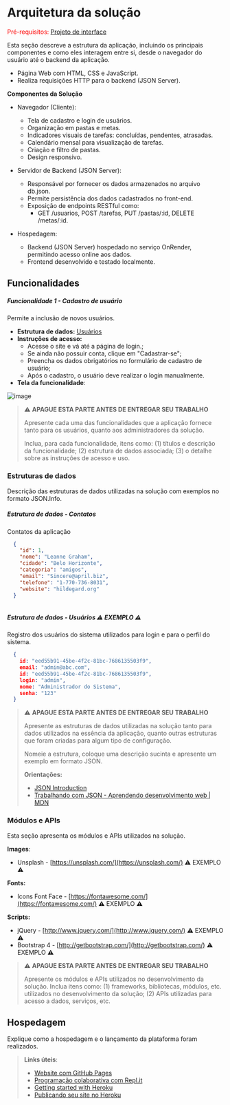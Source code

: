 # Arquitetura da solução

<span style="color:red">Pré-requisitos: <a href="05-Projeto-interface.md"> Projeto de interface</a></span>

Esta seção descreve a estrutura da aplicação, incluindo os principais componentes e como eles interagem entre si, desde o navegador do usuário até o backend da aplicação.
  - Página Web com HTML, CSS e JavaScript.
  - Realiza requisições HTTP para o backend (JSON Server).

**Componentes da Solução**
- Navegador (Cliente):
  - Tela de cadastro e login de usuários.
  - Organização em pastas e metas.
  - Indicadores visuais de tarefas: concluídas, pendentes, atrasadas.
  - Calendário mensal para visualização de tarefas.
  - Criação e filtro de pastas.
  - Design responsivo.

- Servidor de Backend (JSON Server):
  - Responsável por fornecer os dados armazenados no arquivo db.json.
  - Permite persistência dos dados cadastrados no front-end.
  - Exposição de endpoints RESTful como:
      - GET /usuarios, POST /tarefas, PUT /pastas/:id, DELETE /metas/:id.

- Hospedagem:
  - Backend (JSON Server) hospedado no serviço OnRender, permitindo acesso online aos dados.
  - Frontend desenvolvido e testado localmente.

  



## Funcionalidades


##### Funcionalidade 1 - Cadastro de usuário

Permite a inclusão de novos usuários.

* **Estrutura de dados:** [Usuários](#estrutura-de-dados---usuários)
* **Instruções de acesso:**
  * Acesse o site e vá até a página de login.;
  * Se ainda não possuir conta, clique em "Cadastrar-se";
  * Preencha os dados obrigatórios no formulário de cadastro de usuário;
  * Após o cadastro, o usuário deve realizar o login manualmente.
* **Tela da funcionalidade**:

![image](https://github.com/user-attachments/assets/688d11ba-c126-4b82-a2cc-aea45e7c828c)


> ⚠️ **APAGUE ESTA PARTE ANTES DE ENTREGAR SEU TRABALHO**
>
> Apresente cada uma das funcionalidades que a aplicação fornece tanto para os usuários, quanto aos administradores da solução.
>
> Inclua, para cada funcionalidade, itens como: (1) títulos e descrição da funcionalidade; (2) estrutura de dados associada; (3) o detalhe sobre as instruções de acesso e uso.

### Estruturas de dados

Descrição das estruturas de dados utilizadas na solução com exemplos no formato JSON.Info.

##### Estrutura de dados - Contatos

Contatos da aplicação

```json
  {
    "id": 1,
    "nome": "Leanne Graham",
    "cidade": "Belo Horizonte",
    "categoria": "amigos",
    "email": "Sincere@april.biz",
    "telefone": "1-770-736-8031",
    "website": "hildegard.org"
  }
  
```

##### Estrutura de dados - Usuários  ⚠️ EXEMPLO ⚠️

Registro dos usuários do sistema utilizados para login e para o perfil do sistema.

```json
  {
    id: "eed55b91-45be-4f2c-81bc-7686135503f9",
    email: "admin@abc.com",
    id: "eed55b91-45be-4f2c-81bc-7686135503f9",
    login: "admin",
    nome: "Administrador do Sistema",
    senha: "123"
  }
```

> ⚠️ **APAGUE ESTA PARTE ANTES DE ENTREGAR SEU TRABALHO**
>
> Apresente as estruturas de dados utilizadas na solução tanto para dados utilizados na essência da aplicação, quanto outras estruturas que foram criadas para algum tipo de configuração.
>
> Nomeie a estrutura, coloque uma descrição sucinta e apresente um exemplo em formato JSON.
>
> **Orientações:**
>
> * [JSON Introduction](https://www.w3schools.com/js/js_json_intro.asp)
> * [Trabalhando com JSON - Aprendendo desenvolvimento web | MDN](https://developer.mozilla.org/pt-BR/docs/Learn/JavaScript/Objects/JSON)

### Módulos e APIs

Esta seção apresenta os módulos e APIs utilizados na solução.

**Images**:

* Unsplash - [https://unsplash.com/](https://unsplash.com/) ⚠️ EXEMPLO ⚠️

**Fonts:**

* Icons Font Face - [https://fontawesome.com/](https://fontawesome.com/) ⚠️ EXEMPLO ⚠️

**Scripts:**

* jQuery - [http://www.jquery.com/](http://www.jquery.com/) ⚠️ EXEMPLO ⚠️
* Bootstrap 4 - [http://getbootstrap.com/](http://getbootstrap.com/) ⚠️ EXEMPLO ⚠️

> ⚠️ **APAGUE ESTA PARTE ANTES DE ENTREGAR SEU TRABALHO**
>
> Apresente os módulos e APIs utilizados no desenvolvimento da solução. Inclua itens como: (1) frameworks, bibliotecas, módulos, etc. utilizados no desenvolvimento da solução; (2) APIs utilizadas para acesso a dados, serviços, etc.


## Hospedagem

Explique como a hospedagem e o lançamento da plataforma foram realizados.

> **Links úteis**:
> - [Website com GitHub Pages](https://pages.github.com/)
> - [Programação colaborativa com Repl.it](https://repl.it/)
> - [Getting started with Heroku](https://devcenter.heroku.com/start)
> - [Publicando seu site no Heroku](http://pythonclub.com.br/publicando-seu-hello-world-no-heroku.html)
